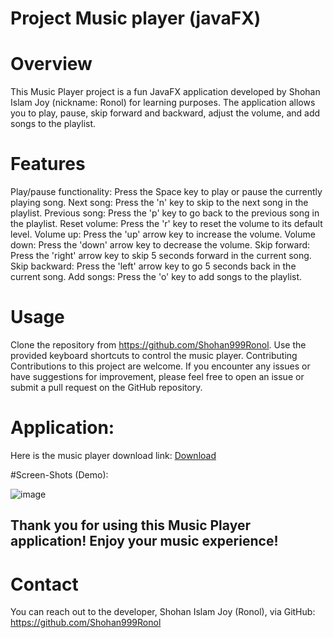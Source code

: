 # Project Music player (javaFX)

# Overview

This Music Player project is a fun JavaFX application developed by Shohan Islam Joy (nickname: Ronol) for learning purposes. The application allows you to play, pause, skip forward and backward, adjust the volume, and add songs to the playlist.

# Features

Play/pause functionality: Press the Space key to play or pause the currently playing song.
Next song: Press the 'n' key to skip to the next song in the playlist.
Previous song: Press the 'p' key to go back to the previous song in the playlist.
Reset volume: Press the 'r' key to reset the volume to its default level.
Volume up: Press the 'up' arrow key to increase the volume.
Volume down: Press the 'down' arrow key to decrease the volume.
Skip forward: Press the 'right' arrow key to skip 5 seconds forward in the current song.
Skip backward: Press the 'left' arrow key to go 5 seconds back in the current song.
Add songs: Press the 'o' key to add songs to the playlist.

# Usage

Clone the repository from https://github.com/Shohan999Ronol.
Use the provided keyboard shortcuts to control the music player.
Contributing
Contributions to this project are welcome. If you encounter any issues or have suggestions for improvement, please feel free to open an issue or submit a pull request on the GitHub repository.

# Application:
Here is the music player download link: [Download](https://drive.google.com/file/d/1llO-X2seyjdykCPOTPeJuzePvHfMQF_S/view?usp=sharing)

#Screen-Shots (Demo):

![image](https://github.com/Shohan999Ronol/Project-Music-player--javaFX-/assets/106506181/ecf554ec-1056-4755-8aa8-8bdad19b5d70)


## Thank you for using this Music Player application! Enjoy your music experience!


# Contact
You can reach out to the developer, Shohan Islam Joy (Ronol), via GitHub: https://github.com/Shohan999Ronol



